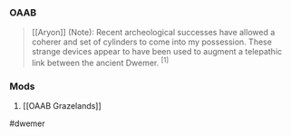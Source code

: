 
### OAAB
> [[Aryon]] (Note): Recent archeological successes have allowed a coherer and set of cylinders to come into my possession. These strange devices appear to have been used to augment a telepathic link between the ancient Dwemer. <sup>[1]</sup>
### Mods
1. [[OAAB Grazelands]]

#dwemer 